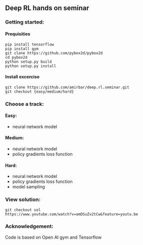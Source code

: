 ## Deep RL hands on seminar

### Getting started:
#### Prequisities
```
pip install tensorflow
pip install gym
git clone https://github.com/pybox2d/pybox2d
cd pybox2d
python setup.py build
python setup.py install
```
#### Install excercise
```
git clone https://github.com/amirbar/deep.rl.seminar.git
git checkout {easy/medium/hard}
```


### Choose a track:

#### Easy:
* neural network model

#### Medium:
* neural network model
* policy gradients loss function

#### Hard:
* neural network model
* policy gradients loss function
* model sampling


### View solution:
```
git checkout sol
https://www.youtube.com/watch?v=amDSuZv2tCw&feature=youtu.be
```

### Acknowledgement:
Code is based on Open AI gym and Tensorflow
